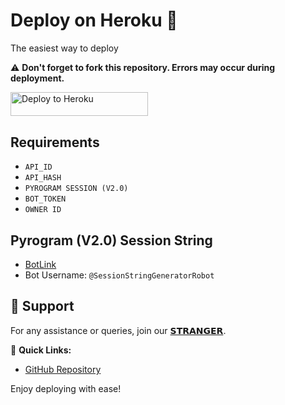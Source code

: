 # Deploy on Heroku 🚀
The easiest way to deploy 

⚠️ **Don't forget to fork this repository. Errors may occur during deployment.**

<p align="left">
  <a href="https://dashboard.heroku.com/new?template=https://github.com/itzshukla/STRANGER-OPUSERBOT">
    <img src="https://img.shields.io/badge/Deploy%20To%20Heroku-pink?style=for-the-badge&logo=heroku" width="220" height="38.45" alt="Deploy to Heroku">
  </a>
</p>

## Requirements
- `API_ID`
- `API_HASH`
- `PYROGRAM SESSION (V2.0)`
- `BOT_TOKEN`
- `OWNER ID`

## Pyrogram (V2.0) Session String
- [BotLink](https://t.me/SessionStringGeneratorRobot)
- Bot Username: `@SessionStringGeneratorRobot`

## 🌟 Support
For any assistance or queries, join our [𝗦𝗧𝗥𝗔𝗡𝗚𝗘𝗥](https://t.me/mastiwithfriendsx).

🔗 **Quick Links:**
- [GitHub Repository](https://github.com/itzshukla/STRANGER-OPUSERBOT)

Enjoy deploying with ease!
